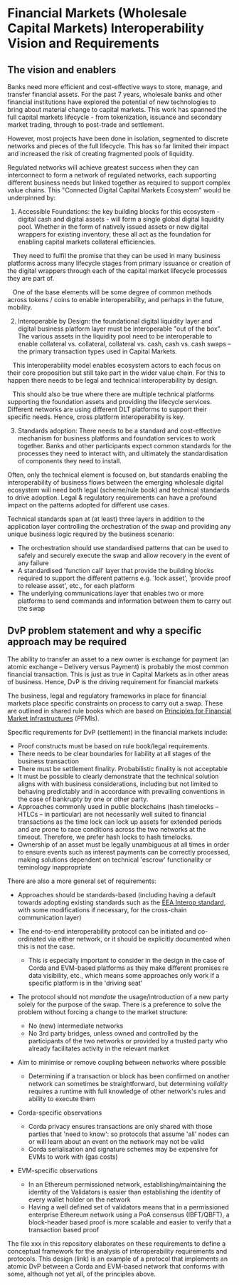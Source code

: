 # Financial Markets (Wholesale Capital Markets) Interoperability Vision and Requirements

## The vision and enablers

Banks need more efficient and cost-effective ways to store, manage, and transfer financial assets. For the past 7 years, wholesale banks and other financial institutions have explored the potential of new technologies to bring about material change to capital markets. This work has spanned the full capital markets lifecycle - from tokenization, issuance and secondary market trading, through to post-trade and settlement.

However, most projects have been done in isolation, segmented to discrete networks and pieces of the full lifecycle. This has so far limited their impact and increased the risk of creating fragmented pools of liquidity.

Regulated networks will achieve greatest success when they can interconnect to form a network of regulated networks, each supporting different business needs but linked together as required to support complex value chains. This "Connected Digital Capital Markets Ecosystem" would be underpinned by:

1. Accessible Foundations: the key building blocks for this ecosystem - digital cash and digital assets - will form a single global digital liquidity pool. Whether in the form of natively issued assets or new digital wrappers for existing inventory, these all act as the foundation for enabling capital markets collateral efficiencies.

&nbsp;&nbsp;&nbsp;They need to fulfil the promise that they can be used in many business platforms across many lifecycle stages from primary issuance or creation of the digital wrappers through each of the capital market lifecycle processes they are part of.

&nbsp;&nbsp;&nbsp;One of the base elements will be some degree of common methods across tokens / coins to enable interoperability, and perhaps in the future, mobility.

2. Interoperable by Design: the foundational digital liquidity layer and digital business platform layer must be interoperable "out of the box". The various assets in the liquidity pool need to be interoperable to enable collateral vs. collateral, collateral vs. cash, cash vs. cash swaps – the primary transaction types used in Capital Markets.

&nbsp;&nbsp;&nbsp;This interoperability model enables ecosystem actors to each focus on their core proposition but still take part in the wider value chain. For this to happen there needs to be legal and technical interoperability by design.

&nbsp;&nbsp;&nbsp;This should also be true where there are multiple technical platforms supporting the foundation assets and providing the lifecycle services. Different networks are using different DLT platforms to support their specific needs. Hence, cross platform interoperability is key.

3. Standards adoption: There needs to be a standard and cost-effective mechanism for business platforms and foundation services to work together. Banks and other participants expect common standards for the processes they need to interact with, and ultimately the standardisation of components they need to install.

Often, only the technical element is focused on, but standards enabling the interoperability of business flows between the emerging wholesale digital ecosystem will need both legal (scheme/rule book) and technical standards to drive adoption. Legal & regulatory requirements can have a profound impact on the patterns adopted for different use cases.

Technical standards span at (at least) three layers in addition to the application layer controlling the orchestration of the swap and providing any unique business logic required by the business scenario:

- The orchestration should use standardised patterns that can be used to safely and securely execute the swap and allow recovery in the event of any failure
- A standardised 'function call' layer that provide the building blocks required to support the different patterns e.g. 'lock asset', 'provide proof to release asset', etc., for each platform
- The underlying communications layer that enables two or more platforms to send commands and information between them to carry out the swap

## DvP problem statement and why a specific approach may be required

The ability to transfer an asset to a new owner is exchange for payment (an atomic exchange – Delivery versus Payment) is probably the most common financial transaction. This is just as true in Capital Markets as in other areas of business. Hence, DvP is the driving requirement for financial markets

The business, legal and regulatory frameworks in place for financial markets place specific constraints on process to carry out a swap. These are outlined in shared rule books which are based on [Principles for Financial Market Infrastructures](https://www.bis.org/cpmi/info_pfmi.htm) (PFMIs).

Specific requirements for DvP (settlement) in the financial markets include:

- Proof constructs must be based on rule book/legal requirements.
- There needs to be clear boundaries for liability at all stages of the business transaction
- There must be settlement finality. Probabilistic finality is not acceptable
- It must be possible to clearly demonstrate that the technical solution aligns with with business considerations, including but not limited to behaving predictably and in accordance with prevailing conventions in the case of bankrupty by one or other party.
- Approaches commonly used in public blockchains (hash timelocks – HTLCs – in particular) are not necessarily well suited to financial transactions as the time lock can lock up assets for extended periods and are prone to race conditions across the two networks at the timeout. Therefore, we prefer hash locks to hash timelocks.
- Ownership of an asset must be legally unambiguous at all times in order to ensure events such as interest payments can be correctly processed, making solutions dependent on technical 'escrow' functionality or teminology inappropriate

There are also a more general set of requirements:

- Approaches should be standards-based (including having a default towards adopting existing standards such as the [EEA Interop standard](https://entethalliance.github.io/crosschain-interoperability/), with some modifications if necessary, for the cross-chain communication layer)
- The end-to-end interoperability protocol can be initiated and co-ordinated via either network, or it should be explicitly documented when this is not the case.
  - This is especially important to consider in the design in the case of Corda and EVM-based platforms as they make different promises re data visibility, etc., which means some approaches only work if a specific platform is in the 'driving seat'
- The protocol should not _mandate_ the usage/introduction of a new party solely for the purpose of the swap. There is a preference to solve the problem without forcing a change to the market structure:
  - No (new) intermediate networks
  - No 3rd party bridges, unless owned and controlled by the participants of the two networks or provided by a trusted party who already facilitates activity in the relevant market

- Aim to minimise or remove coupling between networks where possible
  - Determining if a transaction or block has been confirmed on another network can sometimes be straightforward, but determining _validity_ requires a runtime with full knowledge of other network's rules and ability to execute them
- Corda-specific observations
  - Corda privacy ensures transactions are only shared with those parties that 'need to know': so protocols that assume 'all' nodes can or will learn about an event on the network may not be valid
  - Corda serialisation and signature schemes may be expensive for EVMs to work with (gas costs)
- EVM-specific observations
  - In an Ethereum permissioned network, establishing/maintaining the identity of the Validators is easier than establishing the identity of every wallet holder on the network
  - Having a well defined set of validators means that in a permissioned enterprise Ethereum network using a PoA consensus (IBFT/QBFT), a block-header based proof is more scalable and easier to verify that a transaction based proof

The file xxx in this repository elaborates on these requirements to define a conceptual framework for the analysis of interoperability requirements and protocols. This design (link) is an example of a protocol that implements an atomic DvP between a Corda and EVM-based network that conforms with some, although not yet all, of the principles above.
